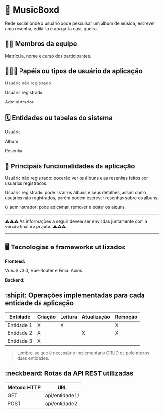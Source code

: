# :checkered_flag: MusicBoxd

Rede social onde o usuário pode pesquisar um álbum de música, escrever uma resenha, editá-la e apagá-la caso queira.

## :technologist: Membros da equipe

Matrícula, nome e curso dos participantes.

## :people_holding_hands: Papéis ou tipos de usuário da aplicação

Usuário não registrado

Usuário registrado

Administrador



## :spiral_calendar: Entidades ou tabelas do sistema

Usuário

Álbum

Resenha

## :triangular_flag_on_post:	 Principais funcionalidades da aplicação

Usuário não registrado: poderão ver os álbuns e as resenhas feitos por usuários registrados.

Usuário registrado: pode listar os álbuns e seus detalhes, assim como usuários não registrados, porém podem escrever resenhas sobre os álbuns.

O adminstrador: pode adicionar, remover e editar os álbuns.

----

:warning::warning::warning: As informações a seguir devem ser enviadas juntamente com a versão final do projeto. :warning::warning::warning:


----

## :desktop_computer: Tecnologias e frameworks utilizados

**Frontend:**

VueJS v3.0, Vue-Router e Pinia.
Axios

**Backend:**




## :shipit: Operações implementadas para cada entidade da aplicação


| Entidade| Criação | Leitura | Atualização | Remoção |
| --- | --- | --- | --- | --- |
| Entidade 1 | X |  X  |  | X |
| Entidade 2 | X |    |  X | X |
| Entidade 3 | X |    |  |  |

> Lembre-se que é necessário implementar o CRUD de pelo menos duas entidades.

## :neckbeard: Rotas da API REST utilizadas

| Método HTTP | URL |
| --- | --- |
| GET | api/entidade1/|
| POST | api/entidade2 |
